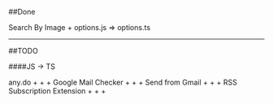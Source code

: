 ##Done

  Search By Image
    + options.js => options.ts


-------------------------

##TODO

####JS -> TS


  any.do
    +
    +
    +
  Google Mail Checker
    +
    +
    +
  Send from Gmail
    +
    +
    +
  RSS Subscription Extension
    +
    +
    +

